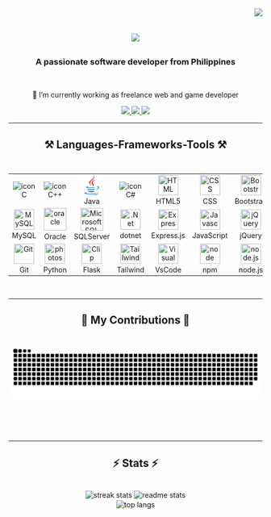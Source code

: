 <img align="right" src="https://visitor-badge.laobi.icu/badge?page_id=salesp07.salesp07" />

<h1 align="center">
    <img src="https://readme-typing-svg.herokuapp.com/?font=Righteous&size=35&center=true&vCenter=true&width=500&height=70&duration=4000&lines=Hi!+👋;+I'm+Joshua+Anderson+Padilla!;" />
</h1>

<h3 align="center">A passionate software developer from Philippines</h3>

<br/>

<div align="center">
 
 🔭 I’m currently working as freelance web and game developer
 

 </div>
 
<div align="center"> 
  <a href="mailto:andersonandy046@gmail.com">
    <img src="https://img.shields.io/badge/Gmail-333333?style=for-the-badge&logo=gmail&logoColor=red" />
  </a>
  <a href="https://www.linkedin.com/in/joshua-padilla-009681270/" target="_blank">
    <img src="https://img.shields.io/badge/LinkedIn-0077B5?style=for-the-badge&logo=linkedin&logoColor=white" target="_blank" />
  </a>
     <a href="https://portfolio-delta-three-97.vercel.app/index.html" target="_blank">
    <img src="https://img.shields.io/badge/Portfolio-FF5722?style=for-the-badge&logo=todoist&logoColor=white" target="_blank" />
  </a>
</div>

 <hr/>
 
<h2 align="center">⚒️ Languages-Frameworks-Tools ⚒️</h2>
<table>
<div style="display: flex; align-items: flex-start; align: center">
<table align="center">
  <tr>
    <td align="center" width="96"><img src="https://img.icons8.com/?size=100&id=40670&format=png&color=000000" alt="icon" width="40" height="40" title="C"/><br>C </td>
    <td align="center" width="96"><img src="https://techstack-generator.vercel.app/cpp-icon.svg" alt="icon" width="40" height="40" title="C++"/> <br>C++ </td>
    <td align="center" width="96"><img src="https://raw.githubusercontent.com/devicons/devicon/master/icons/java/java-original.svg" width="40" height="40" title="Java"/><br>Java </td>
    <td align="center" width="96"><img src="https://techstack-generator.vercel.app/csharp-icon.svg" alt="icon" width="40" height="40" title="C#"/><br>C# </td>
    <td align="center"  width="96"><img src="https://skillicons.dev/icons?i=html" width="40" height="40" title="HTML"/><br>HTML5 </td>
    <td align="center"  width="96"><img src="https://skillicons.dev/icons?i=css" width="40" height="40" title="CSS"/><br>CSS </td>
    <td align="center"  width="96"><img src="https://cdn.simpleicons.org/bootstrap/7952B3" width="40" height="40" title="Bootstrap"/><br>Bootstrap</td>
      
 </tr><tr>
    <td align="center" width="96"><img src="https://techstack-generator.vercel.app/mysql-icon.svg" width="40" height="40" title="MySQL" /><br>MySQL</td>
    <td align="center" width="96"><img src="https://cdn.icon-icons.com/icons2/2415/PNG/512/oracle_original_logo_icon_146401.png" width="45" height="45" title="oracle" /><br>Oracle</td>
    <td align="center" width="96"><img src="https://cdn.jsdelivr.net/gh/devicons/devicon/icons/microsoftsqlserver/microsoftsqlserver-plain.svg" width="45" height="45" title="Microsoft SQL Server" /><br>SQLServer</td>
    <td align="center" width="96"><img src="https://icon.icepanel.io/Technology/svg/.NET.svg" width="40" height="40" title=".Net"/><br>dotnet </td>
    <td align="center" width="96"><img src="https://skillicons.dev/icons?i=expressjs" width="40" height="40" title="Express.js" /><br>Express.js</td>
    <td align="center" width="96"><img src="https://skillicons.dev/icons?i=js" width="40" height="40" title="Javascript" /><br>JavaScript</td>
    <td align="center" width="96"><img src="https://cdn.iconscout.com/icon/free/png-512/free-jquery-3521520-2945023.png" width="40" height="40" title="jQuery" /><br>jQuery</td>

 </tr><tr>
    <td align="center" width="96"><img src="https://cdn.icon-icons.com/icons2/2699/PNG/512/git_scm_logo_icon_170096.png" width="40" height="40" title="Git" /><br>Git</td>
    <td align="center" width="96"><img src="https://cdn.icon-icons.com/icons2/1508/PNG/512/python_104451.png" width="40" height="40" title="photoshop cc 19" /><br>Python</td>
    <td align="center" width="96"><img src="https://cdn.icon-icons.com/icons2/2389/PNG/512/flask_logo_icon_145276.png" width="40" height="40" title="Clip Studio Paint" /><br>Flask</td>
    <td align="center" width="96"><img src="https://skillicons.dev/icons?i=tailwind" width="40" height="40" title="Tailwind" /><br>Tailwind</td>
    <td align="center" width="96"><img src="https://skillicons.dev/icons?i=vscode" width="40" height="40" title="Visual Studio Code" /><br>VsCode</td>
    <td align="center" width="96"><img src="https://github.com/npm/logos/blob/master/npm%20logo/npm-logo-red.svg" width="40" height="40" title="node package manager" /><br>npm</td>
    <td align="center" width="96"><img src="https://skillicons.dev/icons?i=nodejs" width="40" height="40" title="node.js" /><br>node.js</td>
     
 </tr>
 </table>
<br/>
<hr/>

<div align="center">
  <h2> 🌱 My Contributions 🌱</h2>
  <br>
  <img alt="snake eating my contributions" src="https://raw.githubusercontent.com/salesp07/salesp07/output/github-contribution-grid-snake.svg" />
  
  <br/><br/><br/>
</div>

<hr/>

<h2 align="center">⚡ Stats ⚡</h2>
<br>
<div align=center>
  <img width=390 src="https://github-readme-streak-stats-salesp07.vercel.app/?user=anderson895&count_private=true&theme=react&border_radius=10" alt="streak stats"/>
  <img width=390 src="https://github-readme-stats-salesp07.vercel.app/api?username=anderson895&count_private=true&show_icons=true&theme=react&rank_icon=github&border_radius=10" alt="readme stats" />
  <br/>
  <img width=325 align="center" src="https://github-readme-stats-salesp07.vercel.app/api/top-langs/?username=anderson895&hide=HTML&langs_count=8&layout=compact&theme=react&border_radius=10&size_weight=0.5&count_weight=0.5&exclude_repo=github-readme-stats" alt="top langs" />
</div>


